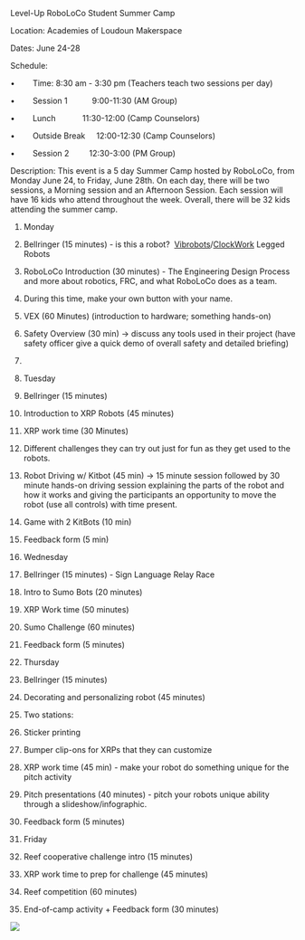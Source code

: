 Level-Up RoboLoCo Student Summer Camp

Location: Academies of Loudoun Makerspace

Dates: June 24-28

Schedule:

•        Time: 8:30 am - 3:30 pm (Teachers teach two sessions per day)

•        Session 1           9:00-11:30 (AM Group)

•        Lunch            11:30-12:00 (Camp Counselors)

•        Outside Break     12:00-12:30 (Camp Counselors)

•        Session 2         12:30-3:00 (PM Group)

Description: This event is a 5 day Summer Camp hosted by RoboLoCo, from Monday June 24, to Friday, June 28th. On each day, there will be two sessions, a Morning session and an Afternoon Session. Each session will have 16 kids who attend throughout the week. Overall, there will be 32 kids attending the summer camp. 

1. Monday
1. Bellringer (15 minutes) - is this a robot?  [Vibrobots](https://www.google.com/url?q=https://www.sciencebuddies.org/science-fair-projects/project-ideas/Robotics_p030/robotics/vibrobots&sa=D&source=editors&ust=1717314604297814&usg=AOvVaw2yexzpCjl4jq6l72H-AQbL)/[ClockWork](https://www.google.com/url?q=https://www.amazon.com/dp/B0BWSH8N62/ref%3Dsspa_dk_hqp_detail_aax_0?psc%3D1%26sp_csd%3Dd2lkZ2V0TmFtZT1zcF9ocXBfc2hhcmVk&sa=D&source=editors&ust=1717314604298065&usg=AOvVaw328CV-2I7y74lJy_Djl2mh) Legged Robots
2. RoboLoCo Introduction (30 minutes) - The Engineering Design Process and more about robotics, FRC, and what RoboLoCo does as a team.
1. During this time, make your own button with your name.
3. VEX (60 Minutes) (introduction to hardware; something hands-on)
4. Safety Overview (30 min) → discuss any tools used in their project (have safety officer give a quick demo of overall safety and detailed briefing)
5. 

2. Tuesday
1. Bellringer (15 minutes)
2. Introduction to XRP Robots (45 minutes)
3. XRP work time (30 Minutes)
1. Different challenges they can try out just for fun as they get used to the robots.
4. Robot Driving w/ Kitbot (45 min) → 15 minute session followed by 30 minute hands-on driving session explaining the parts of the robot and how it works and giving the participants an opportunity to move the robot (use all controls) with time present.
5. Game with 2 KitBots (10 min)
6. Feedback form (5 min)
3. Wednesday
1. Bellringer (15 minutes) - Sign Language Relay Race
2. Intro to Sumo Bots (20 minutes)
3. XRP Work time (50 minutes)
4. Sumo Challenge (60 minutes)
5. Feedback form (5 minutes)

4. Thursday
1. Bellringer (15 minutes)
2. Decorating and personalizing robot (45 minutes)
1. Two stations:
1. Sticker printing
2. Bumper clip-ons for XRPs that they can customize
3. XRP work time (45 min) - make your robot do something unique for the pitch activity
4. Pitch presentations (40 minutes) - pitch your robots unique ability through a slideshow/infographic.
5. Feedback form (5 minutes)

5. Friday
1. Reef cooperative challenge intro (15 minutes)
2. XRP work time to prep for challenge (45 minutes)
3. Reef competition (60 minutes)
4. End-of-camp activity + Feedback form (30 minutes)

![](https://docs.google.com/drawings/d/s3oxHdRcZL8T742lu9X1S1A/image?parent=1_CMm7N0kXbyMJgcyfDaHCrma3d5-sEugqS8lrrY6PFw&rev=842&drawingRevisionAccessToken=oQii8Xh_gdHOgQ&h=532&w=554&ac=1)

